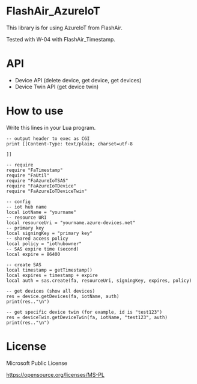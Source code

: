 # FlashAir_AzureIoT
This library is for using AzureIoT from FlashAir.

Tested with W-04 with FlashAir_Timestamp.


API
====================
+ Device API (delete device, get device, get devices)
+ Device Twin API (get device twin)


How to use
====================
Write this lines in your Lua program.

    -- output header to exec as CGI
    print [[Content-Type: text/plain; charset=utf-8
    
    ]]
    
    -- require
    require "FaTimestamp"
    require "FaUtil"
    require "FaAzureIoTSAS"
    require "FaAzureIoTDevice"
    require "FaAzureIoTDeviceTwin"
    
    -- config
    -- iot hub name
    local iotName = "yourname"
    -- resource URI
    local resourceUri = "yourname.azure-devices.net"
    -- primary key
    local signingKey = "primary key"
    -- shared access policy
    local policy = "iothubowner"
    -- SAS expire time (second)
    local expire = 86400
    
    -- create SAS
    local timestamp = getTimestamp()
    local expires = timestamp + expire
    local auth = sas.create(fa, resourceUri, signingKey, expires, policy)
    
    -- get devices (show all devices)
    res = device.getDevices(fa, iotName, auth)
    print(res.."\n")
    
    -- get specific device twin (for example, id is "test123")
    res = deviceTwin.getDeviceTwin(fa, iotName, "test123", auth)
    print(res.."\n")


License
====================
Microsoft Public License

https://opensource.org/licenses/MS-PL

